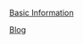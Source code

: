 [Basic Information](https://jason-ying.github.io/basic-info)

[Blog](https://jason-ying.github.io/Jasonying/blog/index.html)
